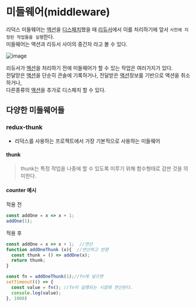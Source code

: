 # 미들웨어(middleware)
리덕스 미들웨어는 [액션](https://github.com/mini-aron/IL/blob/main/Redux/Redux.md#2action%EC%95%A1%EC%85%98)을 [디스패치](https://github.com/mini-aron/IL/blob/main/Redux/Redux.md#dispatch%EB%94%94%EC%8A%A4%ED%8C%A8%EC%B9%98)했을 때 [리듀서](https://github.com/mini-aron/IL/blob/main/Redux/Redux.md#reducer%EB%A6%AC%EB%93%80%EC%84%9C)에서 이를 처리하기에 앞서 `사전에 지정된 작업들을 실행`한다.  
미들웨어는 액션과 리듀서 사이의 중간자 라고 볼 수 있다.

![image](https://github.com/mini-aron/IL/assets/105274015/098b2592-8e9c-4cda-9fd8-aa8ead6d53e7)

리듀서가 [액션](https://github.com/mini-aron/IL/blob/main/Redux/Redux.md#2action%EC%95%A1%EC%85%98)을 처리하기 전에 미들웨어가 할 수 있는 작업은 여러가지가 있다.  
전달맏은 [액션](https://github.com/mini-aron/IL/blob/main/Redux/Redux.md#2action%EC%95%A1%EC%85%98)을 단순히 콘솔에 기록하거나, 전달받은 [액션](https://github.com/mini-aron/IL/blob/main/Redux/Redux.md#2action%EC%95%A1%EC%85%98)정보를 기반으로 액션을 취소하거나,  
다른종류의 [액션](https://github.com/mini-aron/IL/blob/main/Redux/Redux.md#2action%EC%95%A1%EC%85%98)을 추가로 디스패치 할 수 있다.

## 다양한 미들웨어들
### redux-thunk
+ 리덕스를 사용하는 프로젝트에서 가장 기본적으로 사용하는 미들웨어
#### thunk
> thunk는 특정 작업을 나중에 할 수 있도록 미루기 위해 함수형태로 감싼 것을 의미한다.

#### counter 예시
적용 전
```js
const addOne = x => x + 1;
addOne(1);
```
적용 후
```js
const addOne = x => x + 1;  //연산
function addOneThunk (x){  //연산하고 반환
  const thunk = () => addOne(x);
  return thunk;
}

const fn = addOneThunk(1);//fn에 넣으면
setTimeout(() => {
  const value = fn(); //fn이 실행되는 시점에 연산된다.
  console.log(value);
}, 1000)
```
